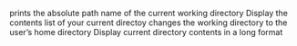  prints the absolute path name of the current working directory
Display the contents list of your current directoy
changes the working directory to the user’s home directory
Display current directory contents in a long format

